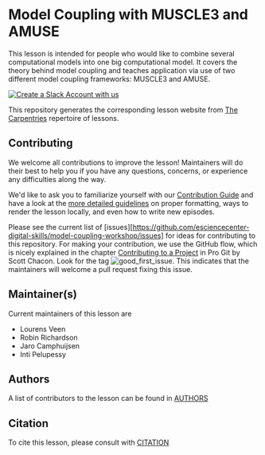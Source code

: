 # Model Coupling with MUSCLE3 and AMUSE

This lesson is intended for people who would like to combine several computational models into one big computational model. It covers the theory behind model coupling and teaches application via use of two different model coupling frameworks: MUSCLE3 and AMUSE.

[![Create a Slack Account with us](https://img.shields.io/badge/Create_Slack_Account-The_Carpentries-071159.svg)](https://swc-slack-invite.herokuapp.com/)

This repository generates the corresponding lesson website from [The Carpentries](https://carpentries.org/) repertoire of lessons.

## Contributing
We welcome all contributions to improve the lesson! Maintainers will do their best to help you if you have any
questions, concerns, or experience any difficulties along the way.

We'd like to ask you to familiarize yourself with our [Contribution Guide](CONTRIBUTING.md) and have a look at
the [more detailed guidelines][lesson-example] on proper formatting, ways to render the lesson locally, and even
how to write new episodes.

Please see the current list of [issues][https://github.com/esciencecenter-digital-skills/model-coupling-workshop/issues]
for ideas for contributing to this repository. For making your contribution, we use the GitHub flow, which is
nicely explained in the chapter [Contributing to a Project](http://git-scm.com/book/en/v2/GitHub-Contributing-to-a-Project) in Pro Git
by Scott Chacon.
Look for the tag ![good_first_issue](https://img.shields.io/badge/-good%20first%20issue-gold.svg).
This indicates that the maintainers will welcome a pull request fixing this issue.

## Maintainer(s)

Current maintainers of this lesson are

* Lourens Veen
* Robin Richardson
* Jaro Camphuijsen
* Inti Pelupessy


## Authors

A list of contributors to the lesson can be found in [AUTHORS](AUTHORS)

## Citation

To cite this lesson, please consult with [CITATION](CITATION.cff)

[lesson-example]: https://carpentries.github.io/lesson-example

